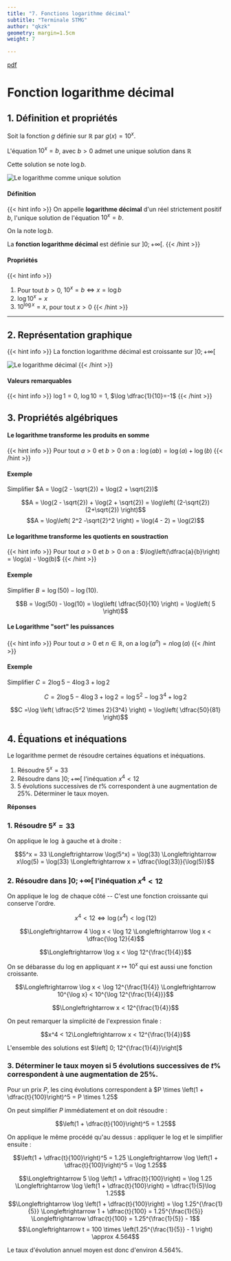 ```yaml
---
title: "7. Fonctions logarithme décimal"
subtitle: "Terminale STMG"
author: "qkzk"
geometry: margin=1.5cm
weight: 7

---
```


[pdf](./7_fonction_logarithme_decimal.pdf)

# Fonction logarithme décimal

## 1. Définition et propriétés


Soit la fonction $g$ définie sur $\mathbb{R}$ par $g(x) = 10^x$.

L'équation $10^x = b$, avec $b > 0$ admet une unique solution dans $\mathbb{R}$

Cette solution se note $\log b$.

![Le logarithme comme unique solution](./unique_solution.svg)


#### Définition

{{< hint info >}}
On appelle **logarithme décimal** d'un réel strictement positif $b$, l'unique solution de l'équation $10^x=b$.

On la note $\log b$.

La **fonction logarithme décimal** est définie sur $]0;+\infty[.$
{{< /hint >}}

#### Propriétés

{{< hint info >}}
1. Pour tout $b > 0$, $10^x=b \Longleftrightarrow x = \log b$
2. $\log 10^x = x$
3. $10^{\log x} = x,$ pour tout $x > 0$
{{< /hint >}}

---

## 2. Représentation graphique

{{< hint info >}}
La fonction logarithme décimal est croissante sur $]0; +\infty[$

![Le logarithme décimal](./logarithme.svg)
{{< /hint >}}

#### Valeurs remarquables

{{< hint info >}}
$\log 1 = 0$, $\log 10 = 1$, $\log \dfrac{1}{10}=-1$
{{< /hint >}}

## 3. Propriétés algébriques

#### Le logarithme transforme les produits en somme

{{< hint info >}}
Pour tout $a > 0$ et $b > 0$ on a : $\log(ab)=\log(a) + \log(b)$
{{< /hint >}}

#### Exemple

Simplifier $A = \log(2 - \sqrt{2}) + \log(2 + \sqrt{2})$

$$A = \log(2 - \sqrt{2}) + \log(2 + \sqrt{2}) = \log\left( (2-\sqrt{2})(2+\sqrt{2})  \right)$$
$$A = \log\left( 2^2 -\sqrt{2}^2  \right) = \log(4 - 2) = \log(2)$$


#### Le logarithme transforme les quotients en soustraction

{{< hint info >}}
Pour tout $a > 0$ et $b > 0$ on a : $\log\left(\dfrac{a}{b}\right) = \log(a) - \log(b)$
{{< /hint >}}

#### Exemple

Simplifier $B = \log(50) - \log(10)$.

$$B = \log(50) - \log(10) = \log\left( \dfrac{50}{10} \right) = \log\left( 5 \right)$$

#### Le Logarithme "sort" les puissances

{{< hint info >}}
Pour tout $a > 0$ et $n \in \mathbb{R}$, on a $\log (a^n) = n \log (a)$
{{< /hint >}}

#### Exemple

Simplifier $C = 2 \log 5 - 4 \log 3 + \log 2$

$$C = 2 \log 5 - 4 \log 3 + \log 2 = \log 5^2 - \log 3^4 + \log 2$$

$$C =\log \left( \dfrac{5^2 \times 2}{3^4} \right) = \log\left( \dfrac{50}{81} \right)$$

## 4. Équations et inéquations

Le logarithme permet de résoudre certaines équations et inéquations.

1. Résoudre $5^x=33$
2. Résoudre dans $]0; +\infty[$ l'inéquation $x^4 < 12$
3. 5 évolutions successives de $t$% correspondent à une augmentation de 25%. Déterminer le taux moyen.

**Réponses**

### 1. Résoudre $5^x=33$

On applique le $\log$ à gauche et à droite :

$$5^x = 33 \Longleftrightarrow \log(5^x) = \log(33) \Longleftrightarrow x\log(5) = \log(33) \Longleftrightarrow x = \dfrac{\log(33)}{\log(5)}$$




### 2. Résoudre dans $]0; +\infty[$ l'inéquation $x^4 < 12$

On applique le $\log$ de chaque côté -- C'est une fonction croissante qui conserve l'ordre.

$$x^4 < 12 \Longleftrightarrow \log(x^4) < \log(12)$$

$$\Longleftrightarrow 4 \log x < \log 12 \Longleftrightarrow \log x < \dfrac{\log 12}{4}$$

$$\Longleftrightarrow \log x < \log 12^{\frac{1}{4}}$$

On se débarasse du log en appliquant $x \mapsto 10^x$ qui est aussi une fonction croissante.

$$\Longleftrightarrow \log x < \log 12^{\frac{1}{4}} \Longleftrightarrow 10^{\log x} < 10^{\log 12^{\frac{1}{4}}}$$

$$\Longleftrightarrow x < 12^{\frac{1}{4}}$$

On peut remarquer la simplicité de l'expression finale :

$$x^4 < 12\Longleftrightarrow x < 12^{\frac{1}{4}}$$

L'ensemble des solutions est $\left] 0; 12^{\frac{1}{4}}\right[$

### 3.  Déterminer le taux moyen si 5 évolutions successives de $t$% correspondent à une augmentation de 25%.

Pour un prix $P$, les cinq évolutions correspondent à $P \times \left(1 + \dfrac{t}{100}\right)^5 = P \times 1.25$

On peut simplifier $P$ immédiatement et on doit résoudre :

$$\left(1 + \dfrac{t}{100}\right)^5 = 1.25$$

On applique le même procédé qu'au dessus : appliquer le log et le simplifier ensuite :

$$\left(1 + \dfrac{t}{100}\right)^5 = 1.25 \Longleftrightarrow \log \left(1 + \dfrac{t}{100}\right)^5 = \log 1.25$$

$$\Longleftrightarrow 5 \log \left(1 + \dfrac{t}{100}\right) = \log 1.25 \Longleftrightarrow  \log \left(1 + \dfrac{t}{100}\right) = \dfrac{1}{5}\log 1.25$$
$$\Longleftrightarrow \log \left(1 + \dfrac{t}{100}\right) = \log 1.25^{\frac{1}{5}} \Longleftrightarrow 1 + \dfrac{t}{100} = 1.25^{\frac{1}{5}} \Longleftrightarrow \dfrac{t}{100} = 1.25^{\frac{1}{5}} - 1$$
$$\Longleftrightarrow t = 100 \times \left(1.25^{\frac{1}{5}} - 1 \right) \approx 4.564$$

Le taux d'évolution annuel moyen est donc d'environ 4.564%.


